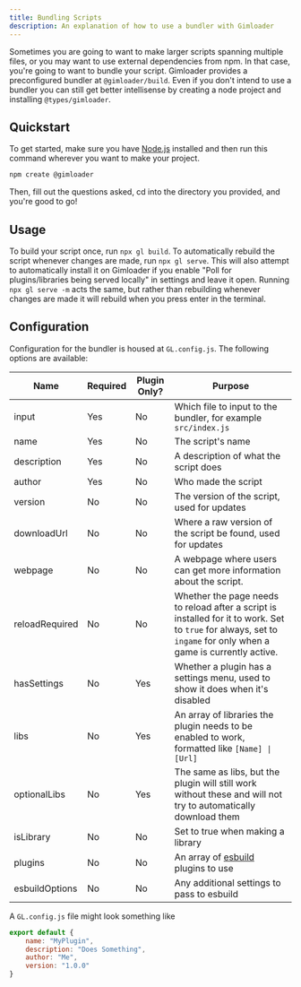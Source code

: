 ```yaml
---
title: Bundling Scripts
description: An explanation of how to use a bundler with Gimloader
---
```


Sometimes you are going to want to make larger scripts spanning multiple files, or you may want to use external dependencies from npm. In that case, you're going to want to bundle your script. Gimloader provides a preconfigured bundler at `@gimloader/build`. Even if you don't intend to use a bundler you can still get better intellisense by creating a node project and installing `@types/gimloader`.

## Quickstart
To get started, make sure you have [Node.js](https://nodejs.org/) installed and then run this command wherever you want to make your project.

```bash
npm create @gimloader
```

Then, fill out the questions asked, cd into the directory you provided, and you're good to go!

## Usage

To build your script once, run `npx gl build`. To automatically rebuild the script whenever changes are made, run `npx gl serve`. This will also attempt to automatically install it on Gimloader if you enable "Poll for plugins/libraries being served locally" in settings and leave it open. Running `npx gl serve -m` acts the same, but rather than rebuilding whenever changes are made it will rebuild when you press enter in the terminal.

## Configuration

Configuration for the bundler is housed at `GL.config.js`. The following options are available:

| Name | Required | Plugin Only? | Purpose |
| ---- | -------- | ------------ | ------- |
| input | Yes | No | Which file to input to the bundler, for example `src/index.js` |
| name | Yes | No | The script's name |
| description | Yes | No | A description of what the script does |
| author | Yes | No | Who made the script |
| version | No | No | The version of the script, used for updates |
| downloadUrl | No | No | Where a raw version of the script be found, used for updates |
| webpage | No | No | A webpage where users can get more information about the script. |
| reloadRequired | No | No | Whether the page needs to reload after a script is installed for it to work. Set to `true` for always, set to `ingame` for only when a game is currently active. |
| hasSettings | No | Yes | Whether a plugin has a settings menu, used to show it does when it's disabled |
| libs | No | Yes | An array of libraries the plugin needs to be enabled to work, formatted like `[Name] \| [Url]` |
| optionalLibs | No | Yes | The same as libs, but the plugin will still work without these and will not try to automatically download them |
| isLibrary | No | No | Set to true when making a library |
| plugins | No | No | An array of [esbuild](https://esbuild.github.io/) plugins to use |
| esbuildOptions | No | No | Any additional settings to pass to esbuild |

A `GL.config.js` file might look something like

```js
export default {
    name: "MyPlugin",
    description: "Does Something",
    author: "Me",
    version: "1.0.0"
}
```